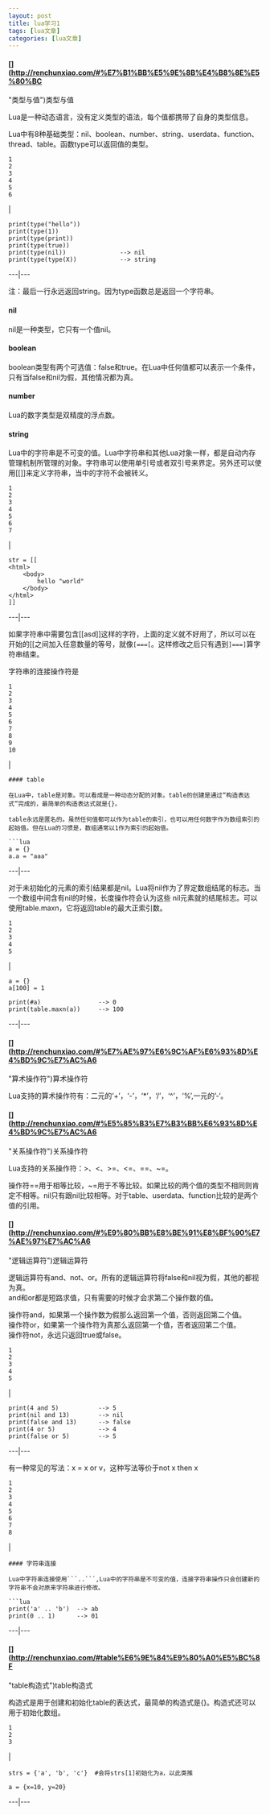 ```yaml
---
layout: post
title: lua学习1 
tags: [lua文章]
categories: [lua文章]
---
```

#### [](http://renchunxiao.com/#%E7%B1%BB%E5%9E%8B%E4%B8%8E%E5%80%BC
"类型与值")类型与值

Lua是一种动态语言，没有定义类型的语法，每个值都携带了自身的类型信息。

Lua中有8种基础类型：nil、boolean、number、string、userdata、function、thread、table。函数type可以返回值的类型。

    
    
    1  
    2  
    3  
    4  
    5  
    6  
    

|

    
    
    print(type("hello"))             
    print(type(1))                   
    print(type(print))               
    print(type(true))                
    print(type(nil))               --> nil  
    print(type(type(X))            --> string  
      
  
---|---  
  
注：最后一行永远返回string。因为type函数总是返回一个字符串。

#### [](http://renchunxiao.com/#nil "nil")nil

nil是一种类型，它只有一个值nil。

#### [](http://renchunxiao.com/#boolean "boolean")boolean

boolean类型有两个可选值：false和true。在Lua中任何值都可以表示一个条件，只有当false和nil为假，其他情况都为真。

#### [](http://renchunxiao.com/#number "number")number

Lua的数字类型是双精度的浮点数。

#### [](http://renchunxiao.com/#string "string")string

Lua中的字符串是不可变的值。Lua中字符串和其他Lua对象一样，都是自动内存管理机制所管理的对象。字符串可以使用单引号或者双引号来界定。另外还可以使用[[]]来定义字符串，当中的字符不会被转义。

    
    
    1  
    2  
    3  
    4  
    5  
    6  
    7  
    

|

    
    
    str = [[  
    <html>  
    	<body>  
        	hello "world"  
        </body>  
    </html>  
    ]]  
      
  
---|---  
  
如果字符串中需要包含[[asd]]这样的字符，上面的定义就不好用了，所以可以在开始的[[之间加入任意数量的等号，就像`[===[`。这样修改之后只有遇到`]===]`算字符串结束。

字符串的连接操作符是

    
    
    1  
    2  
    3  
    4  
    5  
    6  
    7  
    8  
    9  
    10  
    

|

    
    
      
    #### table  
      
    在Lua中，table是对象。可以看成是一种动态分配的对象。table的创建是通过“构造表达式”完成的，最简单的构造表达式就是{}。  
      
    table永远是匿名的。虽然任何值都可以作为table的索引，也可以用任何数字作为数组索引的起始值。但在Lua的习惯是，数组通常以1作为索引的起始值。  
      
    ```lua  
    a = {}  
    a.a = "aaa"  
      
  
---|---  
  
对于未初始化的元素的索引结果都是nil。Lua将nil作为了界定数组结尾的标志。当一个数组中间含有nil的时候，长度操作符会认为这些
nil元素就的结尾标志。可以使用table.maxn，它将返回table的最大正索引数。

    
    
    1  
    2  
    3  
    4  
    5  
    

|

    
    
    a = {}  
    a[100] = 1  
      
    print(#a)                --> 0  
    print(table.maxn(a))     --> 100  
      
  
---|---  
  
#### [](http://renchunxiao.com/#%E7%AE%97%E6%9C%AF%E6%93%8D%E4%BD%9C%E7%AC%A6
"算术操作符")算术操作符

Lua支持的算术操作符有：二元的‘+’，‘-’，‘*’，‘/’，‘^’，‘%’,一元的’-‘。

#### [](http://renchunxiao.com/#%E5%85%B3%E7%B3%BB%E6%93%8D%E4%BD%9C%E7%AC%A6
"关系操作符")关系操作符

Lua支持的关系操作符：>、<、>=、<=、==、~=。

操作符==用于相等比较，~=用于不等比较。如果比较的两个值的类型不相同则肯定不相等。nil只有跟nil比较相等。对于table、userdata、function比较的是两个值的引用。

#### [](http://renchunxiao.com/#%E9%80%BB%E8%BE%91%E8%BF%90%E7%AE%97%E7%AC%A6
"逻辑运算符")逻辑运算符

逻辑运算符有and、not、or。所有的逻辑运算符将false和nil视为假，其他的都视为真。  
and和or都是短路求值，只有需要的时候才会求第二个操作数的值。

操作符and，如果第一个操作数为假那么返回第一个值，否则返回第二个值。  
操作符or，如果第一个操作符为真那么返回第一个值，否者返回第二个值。  
操作符not，永远只返回true或false。

    
    
    1  
    2  
    3  
    4  
    5  
    

|

    
    
    print(4 and 5)           --> 5  
    print(nil and 13)        --> nil  
    print(false and 13)      --> false  
    print(4 or 5)            --> 4  
    print(false or 5)        --> 5  
      
  
---|---  
  
有一种常见的写法：x = x or v，这种写法等价于not x then x

    
    
    1  
    2  
    3  
    4  
    5  
    6  
    7  
    8  
    

|

    
    
      
    #### 字符串连接  
      
    Lua中字符串连接使用```..```,Lua中的字符串是不可变的值，连接字符串操作只会创建新的字符串不会对原来字符串进行修改。  
      
    ```lua  
    print('a' .. 'b')  --> ab  
    print(0 .. 1)      --> 01  
      
  
---|---  
  
#### [](http://renchunxiao.com/#table%E6%9E%84%E9%80%A0%E5%BC%8F
"table构造式")table构造式

构造式是用于创建和初始化table的表达式，最简单的构造式是{}。构造式还可以用于初始化数组。

    
    
    1  
    2  
    3  
    

|

    
    
    strs = {'a', 'b', 'c'}  #会将strs[1]初始化为a，以此类推  
      
    a = {x=10, y=20}  
      
  
---|---